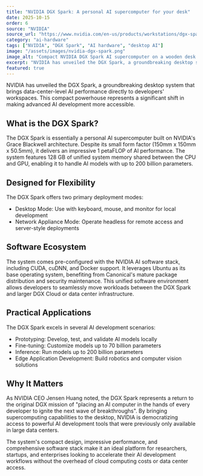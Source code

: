 ```yaml
---
title: "NVIDIA DGX Spark: A personal AI supercomputer for your desk"
date: 2025-10-15
order: 6
source: "NVIDIA"
source_url: "https://www.nvidia.com/en-us/products/workstations/dgx-spark/"
category: "ai-hardware"
tags: ["NVIDIA", "DGX Spark", "AI hardware", "desktop AI"]
image: "/assets/images/nvidia-dgx-spark.png"
image_alt: "Compact NVIDIA DGX Spark AI supercomputer on a wooden desk beside a laptop, glowing with a blue holographic AI symbol above it, representing cutting-edge personal AI technology"
excerpt: "NVIDIA has unveiled the DGX Spark, a groundbreaking desktop system that brings data-center-level AI performance directly to developers' workspaces. This compact powerhouse represents a significant shift in making advanced AI development more accessible."
featured: true
---
```


NVIDIA has unveiled the DGX Spark, a groundbreaking desktop system that brings data-center-level AI performance directly to developers' workspaces. This compact powerhouse represents a significant shift in making advanced AI development more accessible.

## What is the DGX Spark?

The DGX Spark is essentially a personal AI supercomputer built on NVIDIA's Grace Blackwell architecture. Despite its small form factor (150mm x 150mm x 50.5mm), it delivers an impressive 1 petaFLOP of AI performance. The system features 128 GB of unified system memory shared between the CPU and GPU, enabling it to handle AI models with up to 200 billion parameters.

## Designed for Flexibility

The DGX Spark offers two primary deployment modes:

- Desktop Mode: Use with keyboard, mouse, and monitor for local development
- Network Appliance Mode: Operate headless for remote access and server-style deployments

## Software Ecosystem

The system comes pre-configured with the NVIDIA AI software stack, including CUDA, cuDNN, and Docker support. It leverages Ubuntu as its base operating system, benefiting from Canonical's mature package distribution and security maintenance. This unified software environment allows developers to seamlessly move workloads between the DGX Spark and larger DGX Cloud or data center infrastructure.

## Practical Applications

The DGX Spark excels in several AI development scenarios:

- Prototyping: Develop, test, and validate AI models locally
- Fine-tuning: Customize models up to 70 billion parameters
- Inference: Run models up to 200 billion parameters
- Edge Application Development: Build robotics and computer vision solutions

## Why It Matters

As NVIDIA CEO Jensen Huang noted, the DGX Spark represents a return to the original DGX mission of "placing an AI computer in the hands of every developer to ignite the next wave of breakthroughs". By bringing supercomputing capabilities to the desktop, NVIDIA is democratizing access to powerful AI development tools that were previously only available in large data centers.

The system's compact design, impressive performance, and comprehensive software stack make it an ideal platform for researchers, startups, and enterprises looking to accelerate their AI development workflows without the overhead of cloud computing costs or data center access.
